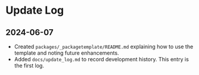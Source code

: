 # Update Log

## 2024-06-07
- Created `packages/_packagetemplate/README.md` explaining how to use the template and noting future enhancements.
- Added `docs/update_log.md` to record development history. This entry is the first log.
